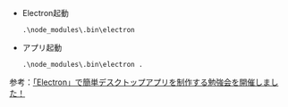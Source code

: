 - Electron起動

  ```
  .\node_modules\.bin\electron
  ```

- アプリ起動

  ```
  .\node_modules\.bin\electron .
  ```



参考：[「Electron」で簡単デスクトップアプリを制作する勉強会を開催しました！](https://giginc.co.jp/blog/study/1284)

